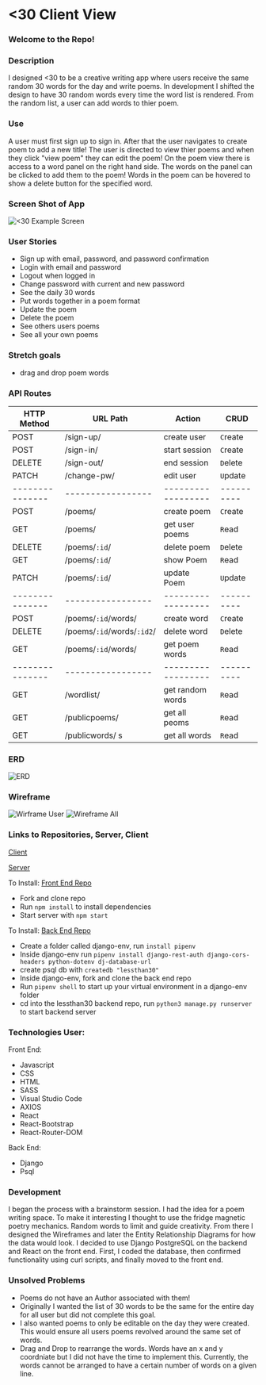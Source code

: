 # <30 Client View
### Welcome to the Repo! 

### Description
I designed <30 to be a creative writing app where users receive the same random 30 words for the day and write poems. In development I shifted the design to have 30 random words every time the word list is rendered. From the random list, a user can add words to thier poem. 

### Use
A user must first sign up to sign in. After that the user navigates to create poem to add a new title! The user is directed to view thier poems and when they click "view poem" they can edit the poem! On the poem view there is access to a word panel on the right hand side. The words on the panel can be clicked to add them to the poem! Words in the poem can be hovered to show a delete button for the specified word. 

### Screen Shot of App
![<30 Example Screen](https://i.imgur.com/PrMUNmK.png)


### User Stories
- Sign up with email, password, and password confirmation
- Login with email and password
- Logout when logged in
- Change password with current and new password
- See the daily 30 words
- Put words together in a poem format
- Update the poem
- Delete the poem
- See others users poems
- See all your own poems

### Stretch goals
- drag and drop poem words

### API Routes
| HTTP Method   | URL Path     | Action           | CRUD     |
|---------------|--------------|------------------|----------|
| POST           | /sign-up/      | create user      | `C`reate |
| POST           | /sign-in/      | start session    | `C`reate |
| DELETE         | /sign-out/     | end session      | `D`elete |
| PATCH          | /change-pw/    | edit user        | `U`pdate |
|---------------|-----------------|------------------|----------|
| POST          | /poems/         | create poem      | `C`reate |
| GET           | /poems/         | get user poems   | `R`ead   |
| DELETE        | /poems/`:id`/   | delete poem      | `D`elete |
| GET           | /poems/`:id`/   | show Poem        | `R`ead   |
| PATCH         | /poems/`:id`/   | update Poem      | `U`pdate |
|---------------|-----------------|------------------|----------|
| POST          | /poems/`:id`/words/           | create word   | `C`reate |
| DELETE        | /poems/`:id`/words/`:id2`/    | delete word   | `D`elete |
| GET           | /poems/`:id`/words/           | get poem words| `R`ead   |
|---------------|-----------------|------------------|----------|
| GET           | /wordlist/      | get random words | `R`ead   |
| GET           | /publicpoems/   | get all peoms    | `R`ead   |
| GET           | /publicwords/  s  | get all words    | `R`ead   |

### ERD
![ERD](https://i.imgur.com/BWAHtFn.png)

### Wireframe
![Wirframe User](https://i.imgur.com/rFnxJOv.png)
![Wireframe All](https://i.imgur.com/idePMTS.png)

### Links to Repositories, Server, Client
[Client]() 
>
[Server]() 
>
To Install: [Front End Repo](https://github.com/christianheuchert/lessthan30_frontend)
- Fork and clone repo
- Run `npm install` to install dependencies
- Start server with `npm start`
>
To Install: [Back End Repo](https://github.com/christianheuchert/lessthan30_backend) 
- Create a folder called django-env, run `install pipenv`
- Inside django-env run `pipenv install django-rest-auth django-cors-headers python-dotenv dj-database-url`
- create psql db with `createdb "lessthan30"`
- Inside django-env, fork and clone the back end repo
- Run `pipenv shell` to start up your virtual environment in a django-env folder
- cd into the lessthan30 backend repo, run `python3 manage.py runserver` to start backend server


### Technologies User:
Front End: 
- Javascript
- CSS
- HTML
- SASS
- Visual Studio Code
- AXIOS
- React
- React-Bootstrap
- React-Router-DOM

Back End: 
- Django
- Psql

### Development
I began the process with a brainstorm session. I had the idea for a poem writing space. To make it interesting I thought to use the fridge magnetic poetry mechanics. Random words to limit and guide creativity. From there I designed the Wireframes and later the Entity Relationship Diagrams for how the data would look. I decided to use Django PostgreSQL on the backend and React on the front end. First, I coded the database, then confirmed functionality using curl scripts, and finally moved to the front end. 

### Unsolved Problems
- Poems do not have an Author associated with them!
- Originally I wanted the list of 30 words to be the same for the entire day for all user but did not complete this goal. 
- I also wanted poems to only be editable on the day they were created. This would ensure all users poems revolved around the same set of words. 
- Drag and Drop to rearrange the words. Words have an x and y coordniate but I did not have the time to implement this. Currently, the words cannot be arranged to have a certain number of words on a given line. 